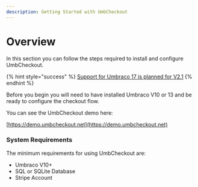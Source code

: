 ```yaml
---
description: Getting Started with UmbCheckout
---
```


# Overview

In this section you can follow the steps required to install and configure UmbCheckout.

{% hint style="success" %}
[Support for Umbraco 17 is planned for V2.1](https://github.com/UmbHost/UmbCheckout/issues/90)
{% endhint %}

Before you begin you will need to have installed Umbraco V10 or 13 and be ready to configure the checkout flow.

You can see the UmbCheckout demo here:

[https://demo.umbcheckout.net](https://demo.umbcheckout.net)

### System Requirements

The minimum requirements for using UmbCheckout are:

* Umbraco V10+
* SQL or SQLite Database
* Stripe Account
